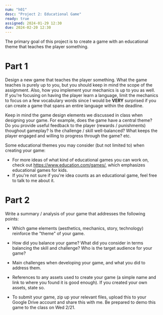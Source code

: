 ```yaml
---
num: "h01"
desc: "Project 2: Educational Game"
ready: true
assigned: 2024-01-29 12:30
due: 2024-02-20 12:30
---
```


The primary goal of this project is to create a game with an educational theme that teaches the player something.

# Part 1

Design a new game that teaches the player something. What the game teaches is purely up to you, but you should keep in mind the scope of the assignment. Also, how you implement your mechanics is up to you as well. If you're focusing on having the player learn a language, limit the mechanics to focus on a few vocabulary words since I would be <b>VERY</b> surprised if you can create a game that spans an entire language within the deadline.

Keep in mind the game design elements we discussed in class when designing your game. For example, does the game have a central theme? Do you provide useful feedback to the player (rewards / punishments) thoughout gameplay? Is the challenge / skill well-balanced? What keeps the player engaged and willing to progress through the game? etc.

Some educational themes you may consider (but not limited to) when creating your game:

* For more ideas of what kind of educational games you can work on, check out <https://www.education.com/games/>, which emphasizes educational games for kids.
* If you're not sure if you're idea counts as an educational game, feel free to talk to me about it.

# Part 2

Write a summary / analysis of your game that addresses the following points:

* Which game elements (aesthetics, mechanics, story, technology) reinforce the "theme" of your game.

* How did you balance your game? What did you consider in terms balancing the skill and challenge? Who is the target audience for your game?

* Main challenges when developing your game, and what you did to address them.

* References to any assets used to create your game (a simple name and link to where you found it is good enough). If you created your own assets, state so.

* To submit your game, zip up your relevant files, upload this to your Google Drive account and share this with me. Be prepared to demo this game to the class on Wed 2/21.
